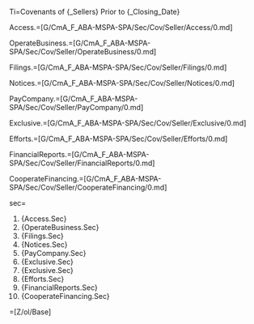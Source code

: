 Ti=Covenants of {_Sellers} Prior to {_Closing_Date}

Access.=[G/CmA_F_ABA-MSPA-SPA/Sec/Cov/Seller/Access/0.md]

OperateBusiness.=[G/CmA_F_ABA-MSPA-SPA/Sec/Cov/Seller/OperateBusiness/0.md]

Filings.=[G/CmA_F_ABA-MSPA-SPA/Sec/Cov/Seller/Filings/0.md]

Notices.=[G/CmA_F_ABA-MSPA-SPA/Sec/Cov/Seller/Notices/0.md]

PayCompany.=[G/CmA_F_ABA-MSPA-SPA/Sec/Cov/Seller/PayCompany/0.md]

Exclusive.=[G/CmA_F_ABA-MSPA-SPA/Sec/Cov/Seller/Exclusive/0.md]

Efforts.=[G/CmA_F_ABA-MSPA-SPA/Sec/Cov/Seller/Efforts/0.md]

FinancialReports.=[G/CmA_F_ABA-MSPA-SPA/Sec/Cov/Seller/FinancialReports/0.md]

CooperateFinancing.=[G/CmA_F_ABA-MSPA-SPA/Sec/Cov/Seller/CooperateFinancing/0.md]

sec=<ol><li>{Access.Sec}<li>{OperateBusiness.Sec}<li>{Filings.Sec}<li>{Notices.Sec}<li>{PayCompany.Sec}<li>{Exclusive.Sec}<li>{Exclusive.Sec}<li>{Efforts.Sec}<li>{FinancialReports.Sec}<li>{CooperateFinancing.Sec}</ol>

=[Z/ol/Base]
